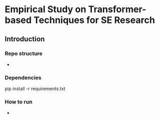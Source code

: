 # Empirical Study on Transformer-based Techniques for SE Research



## Introduction



### Repo structure
- 

### Dependencies
pip install -r requirements.txt

### How to run

- 